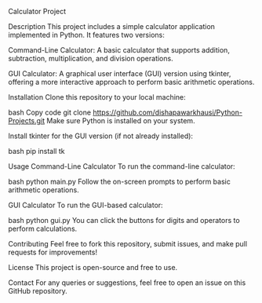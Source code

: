 Calculator Project

Description
This project includes a simple calculator application implemented in Python. It features two versions:

Command-Line Calculator: A basic calculator that supports addition, subtraction, multiplication, and division operations.

GUI Calculator: A graphical user interface (GUI) version using tkinter, offering a more interactive approach to perform basic arithmetic operations.

Installation
Clone this repository to your local machine:

bash
Copy code
git clone https://github.com/dishapawarkhausi/Python-Projects.git
Make sure Python is installed on your system.

Install tkinter for the GUI version (if not already installed):

bash
pip install tk

Usage
Command-Line Calculator
To run the command-line calculator:

bash
python main.py
Follow the on-screen prompts to perform basic arithmetic operations.

GUI Calculator
To run the GUI-based calculator:

bash
python gui.py
You can click the buttons for digits and operators to perform calculations.

Contributing
Feel free to fork this repository, submit issues, and make pull requests for improvements!

License
This project is open-source and free to use.

Contact
For any queries or suggestions, feel free to open an issue on this GitHub repository.

